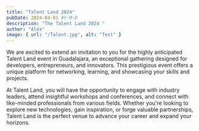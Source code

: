```yaml
---
title: "Talent Land 2024"
pubDate: 2024-04-01 #Y-M-D
description: "The Talent Land 2024 "
author: "Alex"
image: { url: "/Talent.jpg", alt: "Test" }
---
```



We are excited to extend an invitation to you for the highly anticipated Talent Land event in Guadalajara, an exceptional gathering designed for developers, entrepreneurs, and innovators. This prestigious event offers a unique platform for networking, learning, and showcasing your skills and projects.

At Talent Land, you will have the opportunity to engage with industry leaders, attend insightful workshops and conferences, and connect with like-minded professionals from various fields. Whether you're looking to explore new technologies, gain inspiration, or forge valuable partnerships, Talent Land is the perfect venue to advance your career and expand your horizons.
